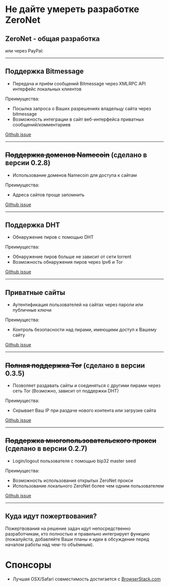<link rel=stylesheet href="../../bitcoinbar/bitcoinbar.css">


# Не дайте умереть разработке ZeroNet


## ZeroNet - общая разработка
<a href="bitcoin:1QDhxQ6PraUZa21ET5fYUCPgdrwBomnFgX?Label=ZeroNet+donation" class="bitcoinbar" data-address="1QDhxQ6PraUZa21ET5fYUCPgdrwBomnFgX" data-goal="0"></a>

<div>или через PayPal:
<a href="https://www.paypal.me/zeronet/0usd"><img alt="" border="0" src="https://www.paypalobjects.com/webstatic/en_US/btn/btn_donate_pp_142x27.png"></a>
</form>

</div>

---


## Поддержка Bitmessage

<a href="bitcoin:1JxwXnjkv5M822aoJEVJawnS2uKnnT216Z?Label=ZeroNet+Bitmessage+donation" class="bitcoinbar" data-address="1JxwXnjkv5M822aoJEVJawnS2uKnnT216Z" data-goal="1.0"></a>

 * Передача и приём сообщений Bitmessage через XMLRPC API интерфейс локальных клиентов

Преимущества:

 * Посылка запроса о Ваших разрешениях владельцу сайта через bitmessage
 * Возможность интеграции в сайт веб-интерфейса приватных сообщений/комментариев

[Github issue](https://github.com/HelloZeroNet/ZeroNet/issues/65)



---


## <s>Поддержка доменов Namecoin</s> (сделано в версии 0.2.8)

 * Использование доменов Namecoin для доступа к сайтам

Преимущества:

 * Адреса сайтов проще запомнить

[Github issue](https://github.com/HelloZeroNet/ZeroNet/issues/31)


---


## Поддержка DHT

<a href="bitcoin:122tqTo5jTsZfF4xFodhM54b5HUkeVQL4E?Label=ZeroNet+DHT+donation" class="bitcoinbar" data-address="122tqTo5jTsZfF4xFodhM54b5HUkeVQL4E" data-goal="3.0"></a>

 * Обнаружение пиров с помощью DHT

Преимущества:

 * Обнаружение пиров больше не зависит от сети torrent
 * Возможность обнаружения пиров через Ipv6 и Tor

[Github issue](https://github.com/HelloZeroNet/ZeroNet/issues/57)


---


## Приватные сайты

<a href="bitcoin:1Q3jV3bAZxKBdMtVjnzfpcsmtXDspjGMnG?Label=ZeroNet+Private+sites" class="bitcoinbar" data-address="1Q3jV3bAZxKBdMtVjnzfpcsmtXDspjGMnG" data-goal="2.0"></a>

 * Аутентификация пользователей на сайтах через пароли или публичные ключи

Преимущества:

 * Контроль безопасности над пирами, имеющими доступ к Вашему сайту

[Github issue](https://github.com/HelloZeroNet/ZeroNet/issues/62)


---


## <s>Полная поддержка Tor</s> (сделано в версии 0.3.5)

 * Позволяет раздавать сайты и соединяться с другими пирами через сеть Tor (Возможно, зависит от поддержки DHT)

Преимущества:

 * Скрывает Ваш IP при раздаче нового контента или загрузке сайта

[Github issue](https://github.com/HelloZeroNet/ZeroNet/issues/60)



---


## <s>Поддержка многопользовательского прокси</s> (сделано в версии 0.2.7)

 * Login/logout пользователя с помощью bip32 master seed

Преимущества:

 * Возможность использования открытых ZeroNet прокси
 * Использование локального ZeroNet более чем одним пользователем

[Github issue](https://github.com/HelloZeroNet/ZeroNet/issues/58)


---


## Куда идут пожертвования?

Пожертвования на решение задач идут непосредственно разработчикам, кто полностью и правильно интегрирует функцию (пожалуйста, добавляйте Ваши планы и идеи в обсуждение перед началом работы над чем-то объёмным).



# Спонсоры

* Лучшая OSX/Safari совместимость достигается с [BrowserStack.com](https://www.browserstack.com/)

<script src='../../jquery.min.js'></script>
<script src='../../bitcoinbar/bitcoinbar.js'></script>
